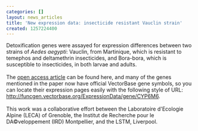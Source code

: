 ```yaml
---
categories: []
layout: news_articles
title: 'New expression data: insecticide resistant Vauclin strain'
created: 1257224400
---
```

Detoxification genes were assayed for expression differences between two strains of <i>Aedes aegypti</i>: Vauclin, from Martinique, which is resistant to temephos and deltamethrin insecticides, and Bora-bora, which is susceptible to insecticides, in both larvae and adults.<br><br>The <a href="http://www.biomedcentral.com/1471-2164/10/494">open access article</a> can be found here, and many of the genes mentioned in the paper now have official VectorBase gene symbols, so you can locate their expression pages easily with the following style of URL: <a href="http://funcgen.vectorbase.org/ExpressionData/gene/CYP6M6">http://funcgen.vectorbase.org/ExpressionData/gene/CYP6M6</a>.
<br><br>
This work was a collaborative effort between the Laboratoire d'Ecologie Alpine (LECA) of Grenoble, the Institut de Recherche pour le DA©veloppement (IRD) Montpellier, and the LSTM, Liverpool.
